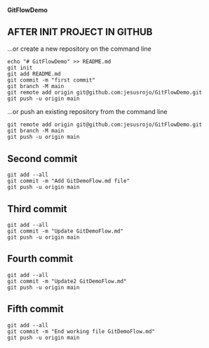 #### GitFlowDemo

## AFTER INIT PROJECT IN GITHUB
…or create a new repository on the command line
```
echo "# GitFlowDemo" >> README.md
git init
git add README.md
git commit -m "first commit"
git branch -M main
git remote add origin git@github.com:jesusrojo/GitFlowDemo.git
git push -u origin main
```
…or push an existing repository from the command line
```
git remote add origin git@github.com:jesusrojo/GitFlowDemo.git
git branch -M main
git push -u origin main
```
## Second commit
```
git add --all
git commit -m "Add GitDemoFlow.md file"
git push -u origin main
```
## Third commit
```
git add --all
git commit -m "Update GitDemoFlow.md"
git push -u origin main
```
## Fourth commit
```
git add --all
git commit -m "Update2 GitDemoFlow.md"
git push -u origin main

```
## Fifth commit
```
git add --all
git commit -m "End working file GitDemoFlow.md"
git push -u origin main

```